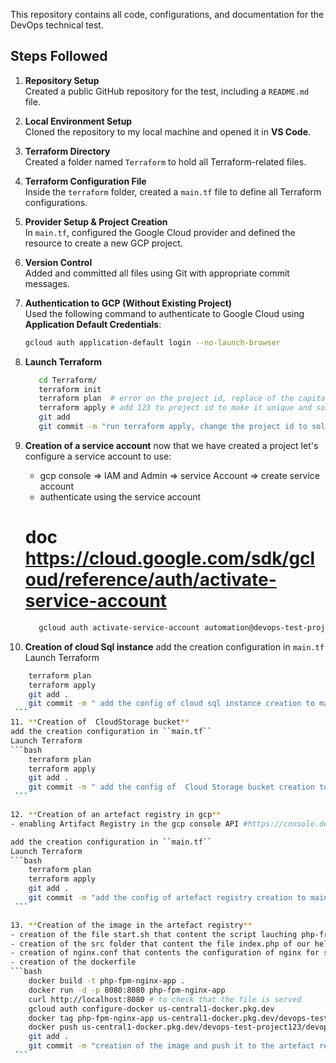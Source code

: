 This repository contains all code, configurations, and documentation for the DevOps technical test.

## Steps Followed

1. **Repository Setup**  
   Created a public GitHub repository for the test, including a `README.md` file.

2. **Local Environment Setup**  
   Cloned the repository to my local machine and opened it in **VS Code**.

3. **Terraform Directory**  
   Created a folder named `Terraform` to hold all Terraform-related files.

4. **Terraform Configuration File**  
   Inside the `terraform` folder, created a `main.tf` file to define all Terraform configurations.

5. **Provider Setup & Project Creation**  
   In `main.tf`, configured the Google Cloud provider and defined the resource to create a new GCP project.

6. **Version Control**  
   Added and committed all files using Git with appropriate commit messages.

7. **Authentication to GCP (Without Existing Project)**  
   Used the following command to authenticate to Google Cloud using **Application Default Credentials**:
   ```bash
   gcloud auth application-default login --no-launch-browser 
   ```
8. **Launch Terraform**
    ```bash
       cd Terraform/
       terraform init 
       terraform plan  # error on the project id, replace of the capital O letter to o letter
       terraform apply # add 123 to project id to make it unique and solve error of project creation
       git add 
       git commit -m "run terraform apply, change the project id to solve the creation error, add other terraform file to the gitignore"
    ```
9. **Creation of a service account**
   now that we have created a project let's configure a service account to use:
   - gcp console => IAM and Admin => service Account => create service account
   - authenticate using the service account 
   # doc https://cloud.google.com/sdk/gcloud/reference/auth/activate-service-account
    ```bash
       gcloud auth activate-service-account automation@devops-test-project123.iam.gserviceaccount.com --key-file=devops-test-project123-83429cfd0b6a.json --project=devops-test-project123
    ```
10. **Creation of cloud Sql instance**
   add the creation configuration in ``main.tf`` 
   Launch Terraform
   ```bash
       terraform plan  
       terraform apply 
       git add .
       git commit -m " add the config of cloud sql instance creation to main.tf, run terraform plan and apply"
    ```
11. **Creation of  CloudStorage bucket**
   add the creation configuration in ``main.tf`` 
   Launch Terraform
   ```bash
       terraform plan  
       terraform apply 
       git add .
       git commit -m " add the config of  Cloud Storage bucket creation to main.tf, run terraform plan and apply"
    ```

12. **Creation of an artefact registry in gcp**
   - enabling Artifact Registry in the gcp console API #https://console.developers.google.com/apis/api/artifactregistry.googleapis.com/overview?project=devops-test-project123

   add the creation configuration in ``main.tf`` 
   Launch Terraform
   ```bash
       terraform plan  
       terraform apply 
       git add .
       git commit -m "add the config of artefact registry creation to main.tf, run terraform plan and apply"
    ```

13. **Creation of the image in the artefact registry**
   - creation of the file start.sh that content the script lauching php-frp and nginx in the container
   - creation of the src folder that content the file index.php of our hello world!
   - creation of nginx.conf that contents the configuration of nginx for serving static files and proxying requests to the PHP-FPM
   - creation of the dockerfile 
   ```bash
       docker build -t php-fpm-nginx-app .
       docker run -d -p 8080:8080 php-fpm-nginx-app
       curl http://localhost:8080 # to check that the file is served
       gcloud auth configure-docker us-central1-docker.pkg.dev
       docker tag php-fpm-nginx-app us-central1-docker.pkg.dev/devops-test-project123/devops-test-repo123/php-nginx-app:v1
       docker push us-central1-docker.pkg.dev/devops-test-project123/devops-test-repo123/php-nginx-app:v1
       git add .
       git commit -m "creation of the image and push it to the artefact registry in gcp"
    ```
    